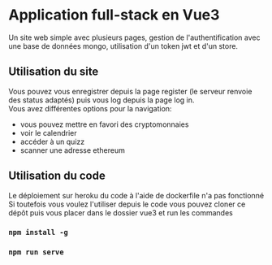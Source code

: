 # Application full-stack en Vue3

Un site web simple avec plusieurs pages, gestion de l'authentification avec une base de données mongo, utilisation d'un token jwt et d'un store.

## Utilisation du site

Vous pouvez vous enregistrer depuis la page register (le serveur renvoie des status adaptés) puis vous log depuis la page log in.  
Vous avez différentes options pour la navigation:
* vous pouvez mettre en favori des cryptomonnaies
* voir le calendrier 
* accéder à un quizz 
* scanner une adresse ethereum

## Utilisation du code
Le déploiement sur heroku du code à l'aide de dockerfile n'a pas fonctionné
Si toutefois vous voulez l'utiliser depuis le code vous pouvez cloner ce dépôt puis vous placer dans le dossier vue3 et run les commandes 

### `npm install -g`
### `npm run serve`